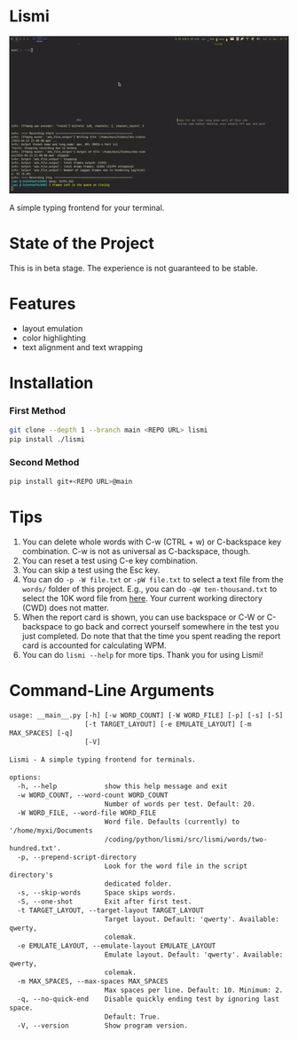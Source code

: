 # Lismi

<p align="center">
    <img src="assets/demo.gif"
</p>

A simple typing frontend for your terminal.

# State of the Project
This is in beta stage. The experience is not guaranteed to be stable.

# Features
- layout emulation
- color highlighting
- text alignment and text wrapping

# Installation
### First Method
```bash
git clone --depth 1 --branch main <REPO URL> lismi
pip install ./lismi
```
### Second Method
```bash
pip install git+<REPO URL>@main
```
# Tips
1. You can delete whole words with C-w (CTRL + w) or C-backspace key combination. C-w is
   not as universal as C-backspace, though.
1. You can reset a test using C-e key combination.
1. You can skip a test using the Esc key.
1. You can do `-p -W file.txt` or `-pW file.txt` to select a text file from the `words/`
   folder of this project. E.g., you can do `-qW ten-thousand.txt` to select the 10K
   word file from [here](words/ten-thousand.txt). Your current working directory (CWD)
   does not matter.
1. When the report card is shown, you can use backspace or C-W or C-backspace to go back
   and correct yourself somewhere in the test you just completed. Do note that that the
   time you spent reading the report card is accounted for calculating WPM.
1. You can do `lismi --help` for more tips. Thank you for using Lismi!

# Command-Line Arguments
```
usage: __main__.py [-h] [-w WORD_COUNT] [-W WORD_FILE] [-p] [-s] [-S]
                   [-t TARGET_LAYOUT] [-e EMULATE_LAYOUT] [-m MAX_SPACES] [-q]
                   [-V]

Lismi - A simple typing frontend for terminals.

options:
  -h, --help            show this help message and exit
  -w WORD_COUNT, --word-count WORD_COUNT
                        Number of words per test. Default: 20.
  -W WORD_FILE, --word-file WORD_FILE
                        Word file. Defaults (currently) to '/home/myxi/Documents
                        /coding/python/lismi/src/lismi/words/two-hundred.txt'.
  -p, --prepend-script-directory
                        Look for the word file in the script directory's
                        dedicated folder.
  -s, --skip-words      Space skips words.
  -S, --one-shot        Exit after first test.
  -t TARGET_LAYOUT, --target-layout TARGET_LAYOUT
                        Target layout. Default: 'qwerty'. Available: qwerty,
                        colemak.
  -e EMULATE_LAYOUT, --emulate-layout EMULATE_LAYOUT
                        Emulate layout. Default: 'qwerty'. Available: qwerty,
                        colemak.
  -m MAX_SPACES, --max-spaces MAX_SPACES
                        Max spaces per line. Default: 10. Minimum: 2.
  -q, --no-quick-end    Disable quickly ending test by ignoring last space.
                        Default: True.
  -V, --version         Show program version.
```

